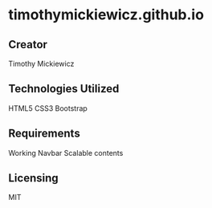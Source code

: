 # timothymickiewicz.github.io

## Creator
Timothy Mickiewicz

## Technologies Utilized
HTML5
CSS3
Bootstrap

## Requirements
Working Navbar
Scalable contents

## Licensing
MIT